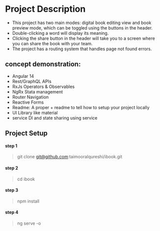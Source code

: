 # Project Description
- This project has two main modes: digital book editing view and book preview mode, which can be toggled using the buttons in the header.
- Double-clicking a word will display its meaning.
- Clicking the share button in the header will take you to a screen where you can share the book with your team.
- The project has a routing system that handles page not found errors.

## concept demonstration:
+ Angular 14
+ Rest/GraphQL APIs
+ RxJs Operators & Observables 
+ NgRx Stata management 
+ Router Navigation
+ Reactive Forms
+ Readme: A proper + readme to tell how to setup your project locally
+ UI Library like material
+ service DI and state sharing using service

## Project Setup
#### step 1
> git clone git@github.com:taimooralqureshi/ibook.git
#### step 2
> cd ibook
#### step 3
> npm install
#### step 4
> ng serve -o

